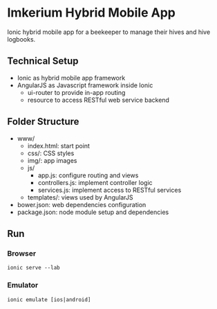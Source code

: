 # Imkerium Hybrid Mobile App

Ionic hybrid mobile app for a beekeeper to manage their hives and hive logbooks. 

## Technical Setup 

- Ionic as hybrid mobile app framework
- AngularJS as Javascript framework inside Ionic
	- ui-router to provide in-app routing
	- resource to access RESTful web service backend

## Folder Structure

- www/
	- index.html: start point
	- css/: CSS styles
	- img/: app images
	- js/
		- app.js: configure routing and views
		- controllers.js: implement controller logic
		- services.js: implement access to RESTful services
	- templates/: views used by AngularJS
- bower.json: web dependencies configuration
- package.json: node module setup and dependencies

## Run 

### Browser

	ionic serve --lab 

### Emulator
 
	ionic emulate [ios|android]
